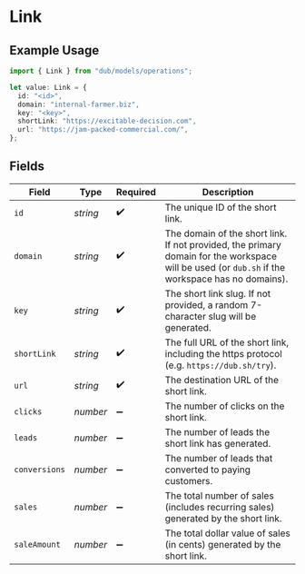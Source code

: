 # Link

## Example Usage

```typescript
import { Link } from "dub/models/operations";

let value: Link = {
  id: "<id>",
  domain: "internal-farmer.biz",
  key: "<key>",
  shortLink: "https://excitable-decision.com",
  url: "https://jam-packed-commercial.com/",
};
```

## Fields

| Field                                                                                                                                           | Type                                                                                                                                            | Required                                                                                                                                        | Description                                                                                                                                     |
| ----------------------------------------------------------------------------------------------------------------------------------------------- | ----------------------------------------------------------------------------------------------------------------------------------------------- | ----------------------------------------------------------------------------------------------------------------------------------------------- | ----------------------------------------------------------------------------------------------------------------------------------------------- |
| `id`                                                                                                                                            | *string*                                                                                                                                        | :heavy_check_mark:                                                                                                                              | The unique ID of the short link.                                                                                                                |
| `domain`                                                                                                                                        | *string*                                                                                                                                        | :heavy_check_mark:                                                                                                                              | The domain of the short link. If not provided, the primary domain for the workspace will be used (or `dub.sh` if the workspace has no domains). |
| `key`                                                                                                                                           | *string*                                                                                                                                        | :heavy_check_mark:                                                                                                                              | The short link slug. If not provided, a random 7-character slug will be generated.                                                              |
| `shortLink`                                                                                                                                     | *string*                                                                                                                                        | :heavy_check_mark:                                                                                                                              | The full URL of the short link, including the https protocol (e.g. `https://dub.sh/try`).                                                       |
| `url`                                                                                                                                           | *string*                                                                                                                                        | :heavy_check_mark:                                                                                                                              | The destination URL of the short link.                                                                                                          |
| `clicks`                                                                                                                                        | *number*                                                                                                                                        | :heavy_minus_sign:                                                                                                                              | The number of clicks on the short link.                                                                                                         |
| `leads`                                                                                                                                         | *number*                                                                                                                                        | :heavy_minus_sign:                                                                                                                              | The number of leads the short link has generated.                                                                                               |
| `conversions`                                                                                                                                   | *number*                                                                                                                                        | :heavy_minus_sign:                                                                                                                              | The number of leads that converted to paying customers.                                                                                         |
| `sales`                                                                                                                                         | *number*                                                                                                                                        | :heavy_minus_sign:                                                                                                                              | The total number of sales (includes recurring sales) generated by the short link.                                                               |
| `saleAmount`                                                                                                                                    | *number*                                                                                                                                        | :heavy_minus_sign:                                                                                                                              | The total dollar value of sales (in cents) generated by the short link.                                                                         |